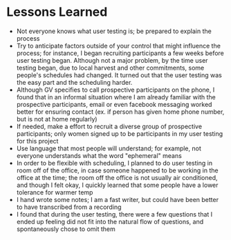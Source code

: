 # Lessons Learned

* Not everyone knows what user testing is; be prepared to explain the process
* Try to anticipate factors outside of your control that might influence the process; for instance, I began recruiting participants a few weeks before user testing began. Although not a major problem, by the time user testing began, due to local harvest and other commitments, some people's schedules had changed. It turned out that the user testing was the easy part and the scheduling harder. 
* Although GV specifies to call prospective participants on the phone, I found that in an informal situation where I am already familiar with the prospective participants, email or even facebook messaging worked better for ensuring contact (ex. if person has given home phone number, but is not at home regularly)
* If needed, make a effort to recruit a diverse group of prospective participants; only women signed up to be participants in my user testing for this project
* Use language that most people will understand; for example, not everyone understands what the word "ephemeral" means
* In order to be flexible with scheduling, I planned to do user testing in room off of the office, in case someone happened to be working in the office at the time; the room off the office is not usually air conditioned, and though I felt okay, I quickly learned that some people have a lower tolerance for warmer temp
* I hand wrote some notes; I am a fast writer, but could have been better to have transcribed from a recording 
* I found that during the user testing, there were a few questions that I ended up feeling did not fit into the natural flow of questions, and spontaneously chose to omit them